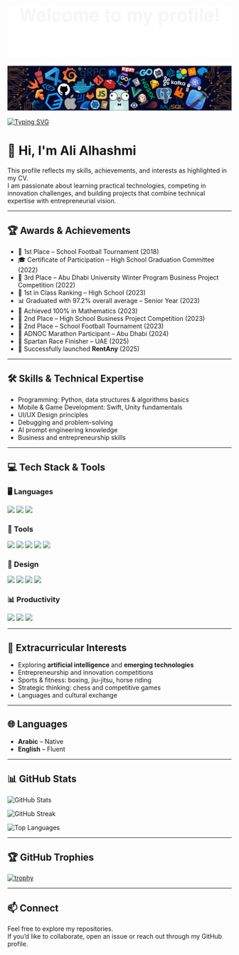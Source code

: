  ![](assets/Bottom_up.svg)

![](assets/header.png)

[![Typing SVG](<https://readme-typing-svg.herokuapp.com?color=%23ec008c&center=true&vCenter=true&width=900&lines=Hi+there+%F0%9F%91%8B,+I+am+Ali+Alhashmi;Aspiring+Tech+Innovator+%7C+Entrepreneur;Passionate+about+AI,+Business,+and+Emerging+Tech;Python+%7C+Swift+%7C+Unity+%7C+UI+Design;Competitions+%26+Innovation+Enthusiast;3rd+Place+ADU+Business+Project+Competition;Founder+of+RentAny+(2025);Sports:+Boxing,+Jiu+jitsu,+Horse+Riding;Graduated+with+97.2%+Average+(2023);Abu+Dhabi,+UAE;Let%27s+collaborate+on+tech+%26+innovation>)](https://git.io/typing-svg)

# 👋 Hi, I'm Ali Alhashmi

This profile reflects my skills, achievements, and interests as highlighted in my CV.  
I am passionate about learning practical technologies, competing in innovation challenges, and building projects that combine technical expertise with entrepreneurial vision.

---

## 🏆 Awards & Achievements

- 🥇 1st Place – School Football Tournament (2018)
- 🎓 Certificate of Participation – High School Graduation Committee (2022)
- 🥉 3rd Place – Abu Dhabi University Winter Program Business Project Competition (2022)
- 🥇 1st in Class Ranking – High School (2023)
- 📊 Graduated with 97.2% overall average – Senior Year (2023)
- 🔢 Achieved 100% in Mathematics (2023)
- 🥈 2nd Place – High School Business Project Competition (2023)
- 🥈 2nd Place – School Football Tournament (2023)
- 🏃 ADNOC Marathon Participant – Abu Dhabi (2024)
- 💪 Spartan Race Finisher – UAE (2025)
- 🚀 Successfully launched **RentAny** (2025)

---

## 🛠️ Skills & Technical Expertise

- Programming: Python, data structures & algorithms basics
- Mobile & Game Development: Swift, Unity fundamentals
- UI/UX Design principles
- Debugging and problem-solving
- AI prompt engineering knowledge
- Business and entrepreneurship skills

---

## 💻 Tech Stack & Tools

### 🖥️ Languages
<p>
  <img src="https://img.shields.io/badge/Python-3776AB?style=for-the-badge&logo=python&logoColor=white"/>
  <img src="https://img.shields.io/badge/Swift-FA7343?style=for-the-badge&logo=swift&logoColor=white"/>
  <img src="https://img.shields.io/badge/Unity-100000?style=for-the-badge&logo=unity&logoColor=white"/>
</p>

### 🔧 Tools
<p>
  <img src="https://img.shields.io/badge/Xcode-147EFB?style=for-the-badge&logo=xcode&logoColor=white"/>
  <img src="https://img.shields.io/badge/VS%20Code-0078D4?style=for-the-badge&logo=visualstudiocode&logoColor=white"/>
  <img src="https://img.shields.io/badge/GitHub-181717?style=for-the-badge&logo=github&logoColor=white"/>
  <img src="https://img.shields.io/badge/Git-F05032?style=for-the-badge&logo=git&logoColor=white"/>
  <img src="https://img.shields.io/badge/Terminal-000000?style=for-the-badge&logo=windows-terminal&logoColor=white"/>
</p>

### 🎨 Design
<p>
  <img src="https://img.shields.io/badge/Figma-F24E1E?style=for-the-badge&logo=figma&logoColor=white"/>
  <img src="https://img.shields.io/badge/Adobe-FF0000?style=for-the-badge&logo=adobe&logoColor=white"/>
  <img src="https://img.shields.io/badge/Canva-00C4CC?style=for-the-badge&logo=canva&logoColor=white"/>
  <img src="https://img.shields.io/badge/Blender-F5792A?style=for-the-badge&logo=blender&logoColor=white"/>
</p>

### 📊 Productivity
<p>
  <img src="https://img.shields.io/badge/Microsoft_Office-D83B01?style=for-the-badge&logo=microsoft-office&logoColor=white"/>
  <img src="https://img.shields.io/badge/Google%20Colab-F9AB00?style=for-the-badge&logo=googlecolab&logoColor=white"/>
  <img src="https://img.shields.io/badge/Jupyter-F37626?style=for-the-badge&logo=jupyter&logoColor=white"/>
</p>

---

## 🎯 Extracurricular Interests

- Exploring **artificial intelligence** and **emerging technologies**
- Entrepreneurship and innovation competitions
- Sports & fitness: boxing, jiu-jitsu, horse riding
- Strategic thinking: chess and competitive games
- Languages and cultural exchange

---

## 🌐 Languages

- **Arabic** – Native
- **English** – Fluent

---

## 📊 GitHub Stats

![GitHub Stats](https://github-readme-stats.vercel.app/api?username=Alhashmi-creator&theme=radical&show_icons=true&hide_border=false&count_private=true)

![GitHub Streak](https://streak-stats.demolab.com?user=Alhashmi-creator&theme=radical&hide_border=false)

![Top Languages](https://github-readme-stats.vercel.app/api/top-langs/?username=Alhashmi-creator&theme=radical&show_icons=true&hide_border=false&layout=compact)

---

## 🏆 GitHub Trophies

[![trophy](https://github-profile-trophy.vercel.app/?username=Alhashmi-creator&theme=tokyonight&no-frame=true&no-bg=true&margin-w=15&margin-h=15)](https://github.com/ryo-ma/github-profile-trophy)

---

## 📫 Connect

Feel free to explore my repositories.  
If you’d like to collaborate, open an issue or reach out through my GitHub profile.

